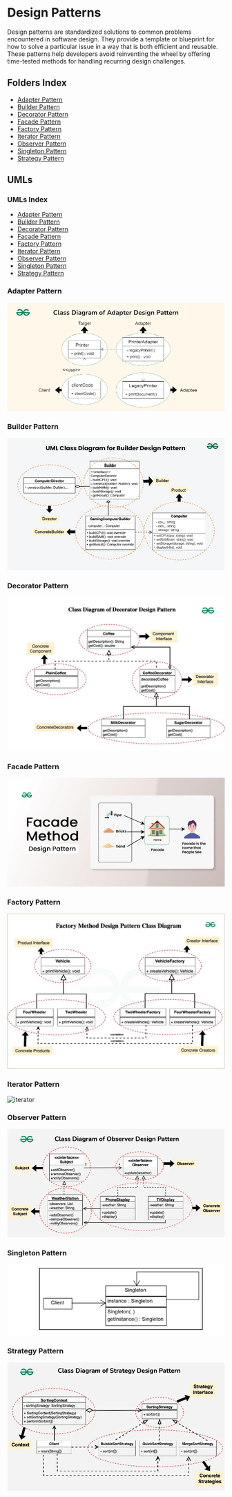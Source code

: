 # Design Patterns
Design patterns are standardized solutions to common problems encountered in software design. They provide a template or blueprint for how to solve a particular issue in a way that is both efficient and reusable. These patterns help developers avoid reinventing the wheel by offering time-tested methods for handling recurring design challenges.

## Folders Index
<ul>
    <li><a href="./Adapter/">Adapter Pattern</a></li>
    <li><a href="./Builder/">Builder Pattern</a></li>
    <li><a href="./Decorator/">Decorator Pattern</a></li>
    <li><a href="./Facade/">Facade Pattern</a></li>
    <li><a href="./Factory/">Factory Pattern</a></li>
    <li><a href="./Iterator/">Iterator Pattern</a></li>
    <li><a href="./Observer/">Observer Pattern</a></li>
    <li><a href="./Singleton">Singleton Pattern</a></li>
    <li><a href="./Strategy/">Strategy Pattern</a></li>
</ul>

## UMLs
### UMLs Index
- [Adapter Pattern](#adapter-pattern)
- [Builder Pattern](#builder-pattern)
- [Decorator Pattern](#decorator-pattern)
- [Facade Pattern](#facade-pattern)
- [Factory Pattern](#factory-pattern)
- [Iterator Pattern](#iterator-pattern)
- [Observer Pattern](#observer-pattern)
- [Singleton Pattern](#singleton-pattern)
- [Strategy Pattern](#strategy-pattern)
### Adapter Pattern
![adapter](/Adapter/implementation.png)
### Builder Pattern
![builder](/Builder/uml.png)
### Decorator Pattern
![decorator](/Decorator/images/uml.png)
### Facade Pattern
![facade](/Facade/images/uml.png)
### Factory Pattern
![factory](/Factory/uml.png)
### Iterator Pattern
![iterator](/Iterator/uml.png)
### Observer Pattern
![observer](/Observer/images/image.png)
### Singleton Pattern
![singleton](/Singleton/images/implementation.png)
### Strategy Pattern
![strategy](/Strategy/images/uml.png)